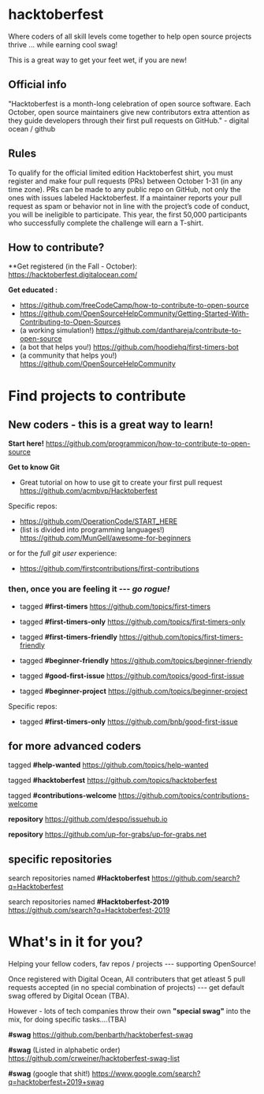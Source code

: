 # hacktoberfest
Where coders of all skill levels come together to help open source projects thrive ... while earning cool swag! 

This is a great way to get your feet wet, if you are new!  


## Official info
"Hacktoberfest is a month-long celebration of open source software. Each October, open source maintainers give new contributors extra attention as they guide developers through their first pull requests on GitHub." - digital ocean / github  

## Rules
To qualify for the official limited edition Hacktoberfest shirt, you must register and make four pull requests (PRs) between October 1-31 (in any time zone). PRs can be made to any public repo on GitHub, not only the ones with issues labeled Hacktoberfest. If a maintainer reports your pull request as spam or behavior not in line with the project’s code of conduct, you will be ineligible to participate. This year, the first 50,000 participants who successfully complete the challenge will earn a T-shirt.

## How to contribute?

**Get registered (in the Fall - October): https://hacktoberfest.digitalocean.com/

**Get educated :** 
- https://github.com/freeCodeCamp/how-to-contribute-to-open-source
- https://github.com/OpenSourceHelpCommunity/Getting-Started-With-Contributing-to-Open-Sources
- (a working simulation!) https://github.com/danthareja/contribute-to-open-source
- (a bot that helps you!) https://github.com/hoodiehq/first-timers-bot
- (a community that helps you!) https://github.com/OpenSourceHelpCommunity

# Find projects to contribute

## New coders - this is a great way to learn!

**Start here!** https://github.com/programmicon/how-to-contribute-to-open-source
 
 **Get to know Git**
- Great tutorial on how to use git to create your first pull request https://github.com/acmbvp/Hacktoberfest

 Specific repos:  
 - https://github.com/OperationCode/START_HERE
 - (list is divided into programming languages!) https://github.com/MunGell/awesome-for-beginners
 
  or for the *full git user* experience: 
 - https://github.com/firstcontributions/first-contributions
 

 ### then, once you are feeling it --- *go rogue!*

 - tagged **#first-timers** https://github.com/topics/first-timers
 
 - tagged **#first-timers-only** https://github.com/topics/first-timers-only
 
 - tagged **#first-timers-friendly** https://github.com/topics/first-timers-friendly
 
 - tagged **#beginner-friendly** https://github.com/topics/beginner-friendly
 
 - tagged **#good-first-issue** https://github.com/topics/good-first-issue
 
 - tagged **#beginner-project** https://github.com/topics/beginner-project
 
 Specific repos: 
 - tagged **#first-timers-only** https://github.com/bnb/good-first-issue

## for more advanced coders

 tagged **#help-wanted** https://github.com/topics/help-wanted

 tagged **#hacktoberfest** https://github.com/topics/hacktoberfest
 
 tagged **#contributions-welcome** https://github.com/topics/contributions-welcome
 
**repository** https://github.com/despo/issuehub.io

**repository** https://github.com/up-for-grabs/up-for-grabs.net


## specific repositories 
 search repositories named **#Hacktoberfest** https://github.com/search?q=Hacktoberfest

 search repositories named  **#Hacktoberfest-2019** https://github.com/search?q=Hacktoberfest-2019
 

# What's in it for you?

Helping your fellow coders, fav repos / projects --- supporting OpenSource!

Once registered with Digital Ocean, All contributers that get atleast 5 pull requests accepted (in no special combination of projects) --- get default swag offered by Digital Ocean (TBA).

However - lots of tech companies throw their own **"special swag"** into the mix, for doing specific tasks....(TBA)

**#swag**   https://github.com/benbarth/hacktoberfest-swag

**#swag**  (Listed in alphabetic order) https://github.com/crweiner/hacktoberfest-swag-list

**#swag** (google that shit!) https://www.google.com/search?q=hacktoberfest+2019+swag

